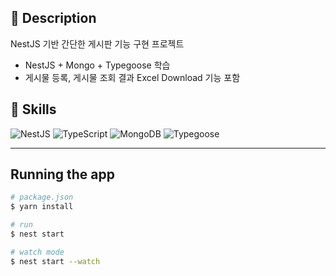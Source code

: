 ## :closed_book: Description
NestJS 기반 간단한 게시판 기능 구현 프로젝트
* NestJS + Mongo + Typegoose 학습
* 게시물 등록, 게시물 조회 결과 Excel Download 기능 포함


## :muscle: Skills
<p>
<img alt="NestJS" src="https://img.shields.io/badge/NestJS-v8.2.6-E0234E?style=flat-square&logo=NestJS&logoColor=white">
<img alt="TypeScript" src="https://img.shields.io/badge/TypeScript-v4.3.5-3178C6?style=flat-square&logo=TypeScript&logoColor=white">
<img alt="MongoDB" src="https://img.shields.io/badge/MongoDB-v5.0.7-47A248?style=flat-square&logo=MongoDB&logoColor=white">
<img alt="Typegoose" src="https://img.shields.io/badge/Typegoose-v9.9.0-25c2a0?style=flat-square&logo=&logoColor=white">
</p>

---
## Running the app

```bash
# package.json
$ yarn install

# run
$ nest start

# watch mode
$ nest start --watch
```

